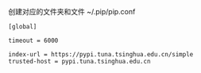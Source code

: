 创建对应的文件夹和文件
~/.pip/pip.conf

```config
[global]

timeout = 6000

index-url = https://pypi.tuna.tsinghua.edu.cn/simple
trusted-host = pypi.tuna.tsinghua.edu.cn
```
